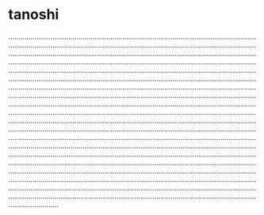 # tanoshi
.........................................................................................................................................................................................................................................................................................................................................................................................................................................................................................................................................................................................................................................................................................................................................................................................................................................................................................................................................................................................................................................................................................................................................................................................................................................................................................................................................................................................................................................................................................................................................................................................................................................................................................................................................................................................................................................................................................................................................................................................................................................................................................................................................................................................................................................................................................................................................................................................................................................................................................................................................................................................................